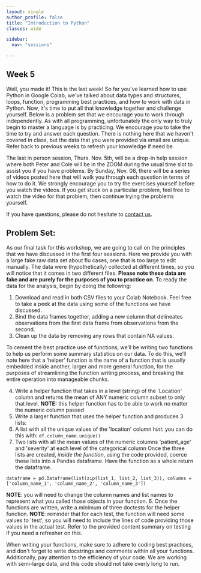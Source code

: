 ```yaml
---
layout: single
author_profile: false
title: "Introduction to Python"
classes: wide

sidebar:
  nav: "sessions"

---
```


## Week 5

Well, you made it! This is the last week! So far you've learned how to use Python in Google Colab, we've talked about data types and structures, loops, function, programming best practices, and how to work with data in Python. Now, it's time to put all that knowledge together and challenge yourself. Below is a problem set that we encourage you to work through independently. As with all programming, unfortunately the only way to truly begin to master a language is by practicing. We encourage you to take the time to try and answer each question. There is nothing here that we haven't covered in class, but the data that you were provided via email are unique. Refer back to previous weeks to refresh your knowledge if need be.

The last in person session, Thurs. Nov. 5th, will be a drop-in help session where both Peter and Cole will be in the ZOOM during the usual time slot to assist you if you have problems. By Sunday, Nov. 08, there will be a series of videos posted here that will walk you through each question in terms of how to do it. We strongly encourage you to try the exercises yourself before you watch the videos. If you get stuck on a particular problem, feel free to watch the video for that problem, then continue trying the problems yourself.

If you have questions, please do not hesitate to [contact us](/Contact/).

## Problem Set:

As our final task for this workshop, we are going to call on the principles that we have discussed in the first four sessions. Here we provide you with a large fake raw data set about flu cases, one that is too large to edit manually. The data were (hypothetically) collected at different times, so you will notice that it comes in two different files. **Please note these data are fake and are purely for the purposes of you to practice on**. To ready the data for the analysis, begin by doing the following:

1. Download and read in both CSV files to your Colab Notebook. Feel free to take a peek at the data using some of the functions we have discussed.
2. Bind the data frames together, adding a new column that delineates observations from the first data frame from observations from the second.
3. Clean up the data by removing any rows that contain NA values.

To cement the best practice use of functions, we’ll be writing two functions to help us perform some summary statistics on our data. To do this, we’ll note here that a ‘helper’ function is the name of a function that is usually embedded inside another, larger and more general function, for the purposes of streamlining the function writing process, and breaking the entire operation into manageable chunks.

4. Write a helper function that takes in a level (string) of the 'Location' column and returns the mean of ANY numeric column subset to only that level. **NOTE:** this helper function has to be able to work no matter the numeric column passed
5. Write a larger function that uses the helper function and produces 3 lists:
  1. A list with all the unique values of the 'location' column *hint:* you can do this with: `df.column_name.unique()`
  2. Two lists with all the mean values of the numeric columns 'patient_age' and 'severity' at each level of the categorical column
  Once the three lists are created, *inside the function*, using the code provided, coerce these lists into a Pandas dataframe. Have the function as a whole return the dataframe.

  `dataframe = pd.Dataframe(list(zip(list_1, list_2, list_3)),
                            columns = ['column_name_1', 'column_name_2', 'column_name_3'])`

  **NOTE**: you will need to change the column names and list names to represent what you called those objects in your function.
6. Once the functions are written, write a minimum of three doctests for the helper function. **NOTE**: reminder that for each test, the function will need some values to 'test', so you will need to include the lines of code providing those values in the actual test. Refer to the provided content summary on testing if you need a refresher on this.

When writing your functions, make sure to adhere to coding best practices, and don't forget to write docstrings and comments within all your functions. Additionally, pay attention to the efficiency of your code. We are working with semi-large data, and this code should not take overly long to run.
